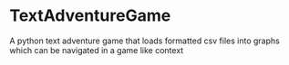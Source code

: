 # TextAdventureGame
A python text adventure game that loads formatted csv files into graphs which can be navigated in a game like context

